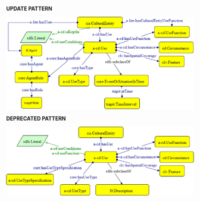 **UPDATE PATTERN**


![Use pattern](https://github.com/ICCD-MiBACT/ArCo/blob/DEV-1.3.0/ArCo-release/test/2.0/Use/Use-Pattern.drawio.png?raw=true)


**DEPRECATED PATTERN**


![Use pattern v.1.2](https://github.com/ICCD-MiBACT/ArCo/blob/DEV-1.3.0/ArCo-release/test/2.0/Use/Use-versione%201.2.png?raw=true)

